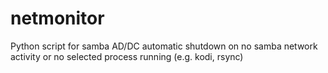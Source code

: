 # netmonitor
Python script for samba AD/DC automatic shutdown on no samba network activity or no selected process running (e.g. kodi, rsync)
